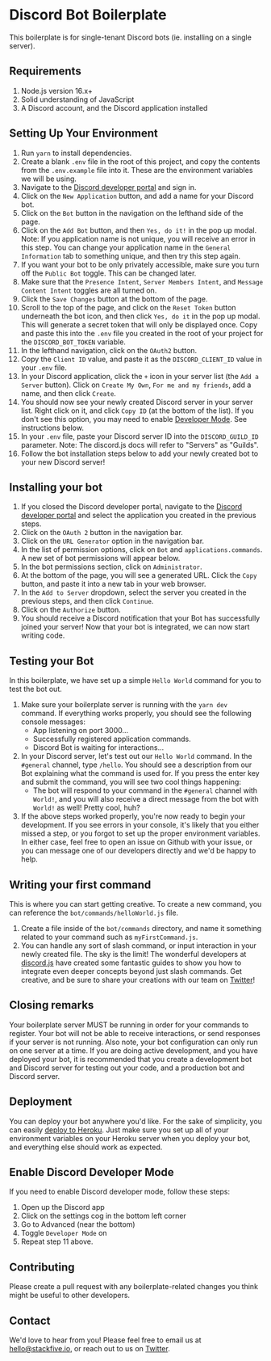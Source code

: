 # Discord Bot Boilerplate

This boilerplate is for single-tenant Discord bots (ie. installing on a single server).

## Requirements

1) Node.js version 16.x+
2) Solid understanding of JavaScript
3) A Discord account, and the Discord application installed

## Setting Up Your Environment

1) Run `yarn` to install dependencies.
2) Create a blank `.env` file in the root of this project, and copy the contents from the `.env.example` file into it. These are the environment variables we will be using.
3) Navigate to the [Discord developer portal](https://discord.com/developers/applications) and sign in.
4) Click on the `New Application` button, and add a name for your Discord bot.
5) Click on the `Bot` button in the navigation on the lefthand side of the page.
6) Click on the `Add Bot` button, and then `Yes, do it!` in the pop up modal. Note: If you application name is not unique, you will receive an error in this step. You can change your application name in the `General Information` tab to something unique, and then try this step again.
7) If you want your bot to be only privately accessible, make sure you turn off the `Public Bot` toggle. This can be changed later.
8) Make sure that the `Presence Intent`, `Server Members Intent`, and `Message Content Intent` toggles are all turned on.
9) Click the `Save Changes` button at the bottom of the page.
10) Scroll to the top of the page, and click on the `Reset Token` button underneath the bot icon, and then click `Yes, do it` in the pop up modal. This will generate a secret token that will only be displayed once. Copy and paste this into the `.env` file you created in the root of your project for the `DISCORD_BOT_TOKEN` variable.
11) In the lefthand navigation, click on the `OAuth2` button.
12) Copy the `Client ID` value, and paste it as the `DISCORD_CLIENT_ID` value in your `.env` file.
13) In your Discord application, click the `+` icon in your server list (the `Add a Server` button). Click on `Create My Own`, `For me and my friends`, add a name, and then click `Create`.
14) You should now see your newly created Discord server in your server list. Right click on it, and click `Copy ID` (at the bottom of the list). If you don't see this option, you may need to enable [Developer Mode](#enable-discord-developer-mode). See instructions below.
15) In your `.env` file, paste your Discord server ID into the `DISCORD_GUILD_ID` parameter. Note: The discord.js docs will refer to "Servers" as "Guilds".
16) Follow the bot installation steps below to add your newly created bot to your new Discord server!

## Installing your bot

1) If you closed the Discord developer portal, navigate to the [Discord developer portal](https://discord.com/developers/applications) and select the application you created in the previous steps.
2) Click on the `OAuth 2` button in the navigation bar.
3) Click on the `URL Generator` option in the navigation bar.
4) In the list of permission options, click on `Bot` and `applications.commands`. A new set of bot permissions will appear below.
5) In the bot permissions section, click on `Administrator`.
6) At the bottom of the page, you will see a generated URL. Click the `Copy` button, and paste it into a new tab in your web browser.
7) In the `Add to Server` dropdown, select the server you created in the previous steps, and then click `Continue`.
8) Click on the `Authorize` button.
9) You should receive a Discord notification that your Bot has successfully joined your server! Now that your bot is integrated, we can now start writing code.

## Testing your Bot

In this boilerplate, we have set up a simple `Hello World` command for you to test the bot out.

1) Make sure your boilerplate server is running with the `yarn dev` command. If everything works properly, you should see the following console messages:
    * App listening on port 3000...
    * Successfully registered application commands.
    * Discord Bot is waiting for interactions...
2) In your Discord server, let's test out our `Hello World` command. In the `#general` channel, type `/hello`. You should see a description from our Bot explaining what the command is used for. If you press the enter key and submit the command, you will see two cool things happening:
    * The bot will respond to your command in the `#general` channel with `World!`, and you will also receive a direct message from the bot with `World!` as well! Pretty cool, huh?
3) If the above steps worked properly, you're now ready to begin your development. If you see errors in your console, it's likely that you either missed a step, or you forgot to set up the proper environment variables. In either case, feel free to open an issue on Github with your issue, or you can message one of our developers directly and we'd be happy to help.

## Writing your first command

This is where you can start getting creative. To create a new command, you can reference the `bot/commands/helloWorld.js` file.

1) Create a file inside of the `bot/commands` directory, and name it something related to your command such as `myFirstCommand.js`.
2) You can handle any sort of slash command, or input interaction in your newly created file. The sky is the limit! The wonderful developers at [discord.js](https://discord.js.org/#/docs/discord.js/stable/general/welcome) have created some fantastic guides to show you how to integrate even deeper concepts beyond just slash commands. Get creative, and be sure to share your creations with our team on [Twitter](https://twitter.com/stackfive_io)!

## Closing remarks

Your boilerplate server MUST be running in order for your commands to register. Your bot will not be able to receive interactions, or send responses if your server is not running. Also note, your bot configuration can only run on one server at a time. If you are doing active development, and you have deployed your bot, it is recommended that you create a development bot and Discord server for testing out your code, and a production bot and Discord server.

## Deployment

You can deploy your bot anywhere you'd like. For the sake of simplicity, you can easily [deploy to Heroku](https://devcenter.heroku.com/articles/github-integration). Just make sure you set up all of your environment variables on your Heroku server when you deploy your bot, and everything else should work as expected.

## Enable Discord Developer Mode
If you need to enable Discord developer mode, follow these steps:

1) Open up the Discord app
2) Click on the settings cog in the bottom left corner
3) Go to Advanced (near the bottom)
4) Toggle `Developer Mode` on
5) Repeat step 11 above.


## Contributing

Please create a pull request with any boilerplate-related changes you think might be useful to other developers.

## Contact

We'd love to hear from you! Please feel free to email us at [hello@stackfive.io](mailto:hello@stackfive.io), or reach out to us on [Twitter](https://twitter.com/stackfive_io).